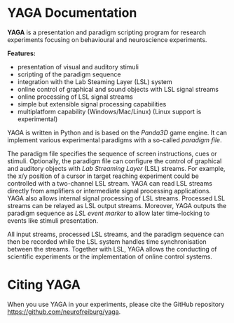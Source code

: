 # YAGA Documentation

**YAGA** is a presentation and paradigm scripting program for research experiments focusing on behavioural and neuroscience experiments.

**Features:**

-   presentation of visual and auditory stimuli
-   scripting of the paradigm sequence
-   integration with the Lab Steaming Layer (LSL) system
-   online control of graphical and sound objects with LSL signal streams
-   online processing of LSL signal streams
-   simple but extensible signal processing capabilities
-   multiplatform capability (Windows/Mac/Linux) (Linux support is experimental)

YAGA is written in Python and is based on the _Panda3D_ game engine. It can implement various experimental paradigms with a so-called _paradigm file_.

The paradigm file specifies the sequence of screen instructions, cues or stimuli. Optionally, the paradigm file can configure the control of graphical and auditory objects with _Lab Streaming Layer_ (LSL) streams. For example, the x/y position of a cursor in target reaching experiment could be controlled with a two-channel LSL stream. YAGA can read LSL streams directly from amplifiers or intermediate signal processing applications. YAGA also allows internal signal processing of LSL streams. Processed LSL streams can be relayed as LSL output streams. Moreover, YAGA outputs the paradigm sequence as _LSL event marker_ to allow later time-locking to events like stimuli presentation.

All input streams, processed LSL streams, and the paradigm sequence can then be recorded while the LSL system handles time synchronisation between the streams. Together with LSL, YAGA allows the conducting of scientific experiments or the implementation of online control systems.

# Citing YAGA
When you use YAGA in your experiments, please cite the GitHub repository <https://github.com/neurofreiburg/yaga>.